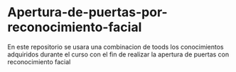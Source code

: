 # Apertura-de-puertas-por-reconocimiento-facial
En este repositorio se usara una combinacion de toods los conocimientos adquiridos durante el curso con el fin de realizar la apertura de puertas con reconocimiento facial
